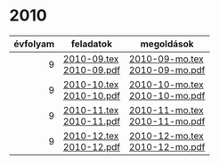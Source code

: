 # 2010

| évfolyam | feladatok | megoldások |
|---:|---|---|
| 9|[2010-09.tex](2010-09.tex) <br> [2010-09.pdf](2010-09.pdf) | [2010-09-mo.tex](2010-09-mo.tex) <br> [2010-09-mo.pdf](2010-09-mo.pdf)|
| 9|[2010-10.tex](2010-10.tex) <br> [2010-10.pdf](2010-10.pdf) | [2010-10-mo.tex](2010-10-mo.tex) <br> [2010-10-mo.pdf](2010-09-mo.pdf)|
| 9|[2010-11.tex](2010-11.tex) <br> [2010-11.pdf](2010-11.pdf) | [2010-11-mo.tex](2010-11-mo.tex) <br> [2010-11-mo.pdf](2010-09-mo.pdf)|
| 9|[2010-12.tex](2010-12.tex) <br> [2010-12.pdf](2010-12.pdf) | [2010-12-mo.tex](2010-12-mo.tex) <br> [2010-12-mo.pdf](2010-09-mo.pdf)|
